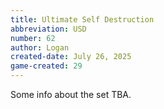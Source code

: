 ```yaml
---
title: Ultimate Self Destruction
abbreviation: USD
number: 62
author: Logan
created-date: July 26, 2025
game-created: 29
---
```

Some info about the set TBA.

